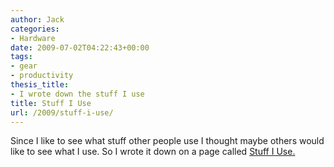 ```yaml
---
author: Jack
categories:
- Hardware
date: 2009-07-02T04:22:43+00:00
tags:
- gear
- productivity
thesis_title:
- I wrote down the stuff I use
title: Stuff I Use
url: /2009/stuff-i-use/
---
```


Since I like to see what stuff other people use I thought maybe others would like to see what I use. So I wrote it down on a page called [Stuff I Use.][1]

 [1]: stuff-i-use/